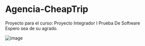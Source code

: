 # Agencia-CheapTrip
 Proyecto para el curso: Proyecto Integrador I Prueba De Software
 <br>Espero sea de su agrado.<br>
 
![image](https://user-images.githubusercontent.com/74784411/119419003-e5ca9880-bcbe-11eb-8540-0b29e1c65f17.png)
